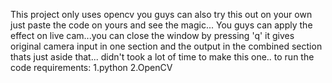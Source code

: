 This project only uses opencv you guys can also try this out on your own just paste the code on yours and see the magic...
You guys can apply the effect on live cam...you can close the window by pressing 'q' it gives original camera input in one section and the output in the combined section thats just aside that...
didn't took a lot of time to make this one..
to run the code requirements:
1.python
2.OpenCV 
